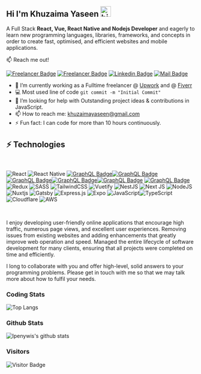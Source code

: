 
## Hi I'm Khuzaima Yaseen <img src="https://user-images.githubusercontent.com/1303154/88677602-1635ba80-d120-11ea-84d8-d263ba5fc3c0.gif" width="28px" alt="hi">

A Full Stack <b>React, Vue, React Native and Nodejs Developer</b> and eagerly to learn new programming languages, libraries, frameworks, and concepts in order to create fast, optimised, and efficient websites and mobile applications.

:mailbox: Reach me out!

[![Freelancer Badge](https://img.shields.io/badge/UpWork-6FDA44?style=for-the-badge&logo=Upwork&logoColor=white&link=https://www.upwork.com/freelancers/~0186908f14a9dbeb54)](https://www.upwork.com/freelancers/~0186908f14a9dbeb54) [![Freelancer Badge](https://img.shields.io/badge/fiverr-1DBF73?style=for-the-badge&logo=fiverr&logoColor=white)](https://www.fiverr.com/convotech) [![Linkedin Badge](https://img.shields.io/badge/-@khuzaimayaseen-0e76a8?style=flat&labelColor=0e76a8&logo=linkedin&logoColor=white)](https://www.linkedin.com/in/khuzaima-yaseen-346b71197/) [![Mail Badge](https://img.shields.io/badge/-khuzaimayaseen@gmail.com-c0392b?style=flat&labelColor=c0392b&logo=gmail&logoColor=white)](mailto:khuzaimayaseen@gmail.com)

- 🔭 I’m currently working as a Fulltime freelancer @ <a href='https://upwork.com/'>Upwork</a> and @ <a href='https://fiverr.com/'>Fiverr</a>
- :computer: Most used line of code `git commit -m "Initial Commit"`
- 🤔 I’m looking for help with Outstanding project ideas & contributions in JavaScript.
- 📫 How to reach me: khuzaimayaseen@gmail.com
- ⚡ Fun fact: I can code for more than 10 hours continuously.

## ⚡ Technologies

<br>
<!-- TODO: Make technologies links takes you to repositories -->

![React](https://img.shields.io/badge/react-%2320232a.svg?style=for-the-badge&logo=react&logoColor=%2361DAFB) ![React Native](https://img.shields.io/badge/react_native-%2320232a.svg?style=for-the-badge&logo=react&logoColor=%2361DAFB) [![GraphQL Badge](https://img.shields.io/badge/javascript-%23323330.svg?style=for-the-badge&logo=javascript&logoColor=%23F7DF1E)](#)[![GraphQL Badge](https://img.shields.io/badge/sqlite-%2307405e.svg?style=for-the-badge&logo=sqlite&logoColor=white)](#)[![GraphQL Badge](https://img.shields.io/badge/postgres-%23316192.svg?style=for-the-badge&logo=postgresql&logoColor=white)](#)[![GraphQL Badge](https://img.shields.io/badge/heroku-%23430098.svg?style=for-the-badge&logo=heroku&logoColor=white)](#)[![GraphQL Badge](https://img.shields.io/badge/html5-%23E34F26.svg?style=for-the-badge&logo=html5&logoColor=white)](#) [![GraphQL Badge](https://img.shields.io/badge/css3-%231572B6.svg?style=for-the-badge&logo=css3&logoColor=white)](#) ![Redux](https://img.shields.io/badge/redux-%23593d88.svg?style=for-the-badge&logo=redux&logoColor=white) ![SASS](https://img.shields.io/badge/SASS-hotpink.svg?style=for-the-badge&logo=SASS&logoColor=white) ![TailwindCSS](https://img.shields.io/badge/tailwindcss-%2338B2AC.svg?style=for-the-badge&logo=tailwind-css&logoColor=white) ![Vuetify](https://img.shields.io/badge/Vuetify-1867C0?style=for-the-badge&logo=vuetify&logoColor=AEDDFF) ![NestJS](https://img.shields.io/badge/nestjs-%23E0234E.svg?style=for-the-badge&logo=nestjs&logoColor=white) ![Next JS](https://img.shields.io/badge/Next-black?style=for-the-badge&logo=next.js&logoColor=white) ![NodeJS](https://img.shields.io/badge/node.js-6DA55F?style=for-the-badge&logo=node.js&logoColor=white) ![Nuxtjs](https://img.shields.io/badge/Nuxt-002E3B?style=for-the-badge&logo=nuxtdotjs&logoColor=#00DC82) ![Gatsby](https://img.shields.io/badge/Gatsby-%23663399.svg?style=for-the-badge&logo=gatsby&logoColor=white) ![Express.js](https://img.shields.io/badge/express.js-%23404d59.svg?style=for-the-badge&logo=express&logoColor=%2361DAFB) ![Expo](https://img.shields.io/badge/expo-1C1E24?style=for-the-badge&logo=expo&logoColor=#D04A37) ![JavaScript](https://img.shields.io/badge/javascript-%23323330.svg?style=for-the-badge&logo=javascript&logoColor=%23F7DF1E)![TypeScript](https://img.shields.io/badge/typescript-%23007ACC.svg?style=for-the-badge&logo=typescript&logoColor=white) ![Cloudflare](https://img.shields.io/badge/Cloudflare-F38020?style=for-the-badge&logo=Cloudflare&logoColor=white) ![AWS](https://img.shields.io/badge/AWS-%23FF9900.svg?style=for-the-badge&logo=amazon-aws&logoColor=white)

<br >

I enjoy developing user-friendly online applications that encourage high traffic, numerous page views, and excellent user experiences. Removing issues from existing websites and adding enhancements that greatly improve web operation and speed. Managed the entire lifecycle of software development for many clients, ensuring that all projects were completed on time and efficiently.

I long to collaborate with you and offer high-level, solid answers to your programming problems. Please get in touch with me so that we may talk more about how to fulfil your needs.
### Coding Stats

![Top Langs](https://github-readme-stats.vercel.app/api/top-langs/?username=khuzi&hide=TeX&layout=compact)

### Github Stats

![Ipenywis's github stats](https://github-readme-stats.vercel.app/api?username=khuzi&count_private=true&theme=tokyonight&hide=contribs,prs)

### Visitors

![Visitor Badge](https://visitor-badge.laobi.icu/badge?page_id=khuzi.khuzi)

